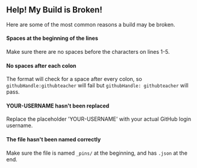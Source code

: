 ## Help! My Build is Broken!

Here are some of the most common reasons a build may be broken.

#### Spaces at the beginning of the lines

Make sure there are no spaces before the characters on lines 1-5.

#### No spaces after each colon

The format will check for a space after every colon, so `githubHandle:githubteacher` will fail but `githubHandle: githubteacher` will pass.

#### YOUR-USERNAME hasn't been replaced

Replace the placeholder 'YOUR-USERNAME' with your actual GitHub login username.

#### The file hasn't been named correctly

Make sure the file is named `_pins/` at the beginning, and has `.json` at the end.
